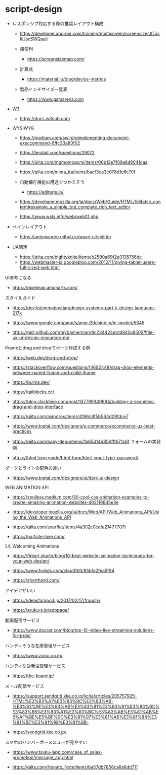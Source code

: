 # script-design

- レスポンシブ対応する際の推奨レイアウト構成
  - https://developer.android.com/training/multiscreen/screensizes#TaskUseSWQuali

  - 超便利
    - https://screensizemap.com/

  - 計算式
    - https://material.io/blog/device-metrics
  
  - 製品インチサイズ一覧表
    - https://www.gsmarena.com


- W3
  - https://docs.w3cub.com

- WYSIWYG
  - https://medium.com/swlh/reimplementing-document-execcommand-6ffc33a80f02
  - https://teratail.com/questions/29072
  - https://qiita.com/mgmgmogumi/items/06b12e7f09a8d9041caa
  - https://qiita.com/mima_ita/items/bacf3ca3c078d1e6c70f
  - 自動保存機能の用途でつかえそう
    - https://editorjs.io/
  - https://developer.mozilla.org/ja/docs/Web/Guide/HTML/Editable_content#example_a_simple_but_complete_rich_text_editor

  - https://www.wsts.info/web/web01.php

- ペインレイアウト
  - https://antoniandre.github.io/wave-ui/splitter

- UA関連
  - https://qiita.com/nightyknite/items/b2590a69f2e0135756dc
  - https://webmaster-ja.googleblog.com/2012/11/giving-tablet-users-full-sized-web.html

UI参考になる
- https://pixelmap.amcharts.com/


スタイルガイド

- https://dev.to/emmabostian/design-systems-part-ii-design-language-217k

- https://www.google.com/amp/s/amp.i3design.jp/in-pocket/5345

- https://gist.github.com/teybannerman/9c234424eb1d940a8505#file-ux-ui-design-resources-md

iframeとdrag and dropでページ作成する例
- https://web.dev/drag-and-drop/
- https://stackoverflow.com/questions/14692448/drag-drop-elements-between-parent-frame-and-child-iframe
- https://bulma.dev/
- https://tailblocks.cc/
- https://blog.stackhive.com/post/137799349684/building-a-seamless-drag-and-drop-interface

- https://qiita.com/aiandrox/items/4196c8f5b564d29fdce7

- https://www.toptal.com/designers/e-commerce/ecommerce-ux-best-practices

- https://qiita.com/baby-degu/items/1b65414d856fff671c6f
フォームの実装例
- https://html.form.guide/html-form/html-input-type-password/


ダークとライトの配色の違い
- https://www.toptal.com/designers/ui/dark-ui-design

WEB ANIMATION API

- https://soulless.medium.com/30-cool-css-animation-examples-to-create-amazing-animation-websites-d021168d5e3e

- https://developer.mozilla.org/ja/docs/Web/API/Web_Animations_API/Using_the_Web_Animations_API

- https://qiita.com/soarflat/items/4a302e0cafa21477707f

- https://particle-love.com/

14. Welcoming Animations
- https://fireart.studio/blog/10-best-website-animation-techniques-for-your-web-design/

- https://www.forbes.com/cloud100/#5bfa2fea5f94

- https://shorthand.com/

アイデアがいい
- https://ideasforgood.jp/2017/02/17/froodly/


- https://aruku-s.jp/apppage/


動画配信サービス

- https://www.dacast.com/blog/top-10-video-live-streaming-solutions-for-pros/

ハンディそうな在庫管理サービス

- https://www.zaico.co.jp/

ハンディな受発注管理サービス

- https://the-board.jp/

メール配信サービス

- https://support.sendgrid.kke.co.jp/hc/ja/articles/205757925-HTML%E3%83%A1%E3%83%BC%E3%83%AB-%E3%83%9E%E3%83%AB%E3%83%81%E3%83%91%E3%83%BC%E3%83%88%E3%83%A1%E3%83%BC%E3%83%AB%E3%81%AB%E5%AF%BE%E5%BF%9C%E3%81%97%E3%81%A6%E3%81%84%E3%81%BE%E3%81%99%E3%81%8B-

- https://sendgrid.kke.co.jp/

スマホのハンバーガーメニューが見やすい

- https://www.tsuku-lapp.com/case_of_sales-promotion/message_app.html


- https://qiita.com/Nonato_Note/items/ba57db7856ca8a6dd711
